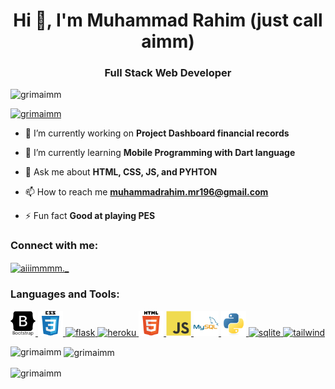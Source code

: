 <h1 align="center">Hi 👋, I'm Muhammad Rahim (just call aimm)</h1>
<h3 align="center">Full Stack Web Developer</h3>

<p align="left"> <img src="https://komarev.com/ghpvc/?username=grimaimm&label=Profile%20views&color=0e75b6&style=flat" alt="grimaimm" /> </p>

<p align="left"> <a href="https://github.com/ryo-ma/github-profile-trophy"><img src="https://github-profile-trophy.vercel.app/?username=grimaimm" alt="grimaimm" /></a> </p>

- 🔭 I’m currently working on **Project Dashboard financial records**

- 🌱 I’m currently learning **Mobile Programming with Dart language**

- 💬 Ask me about **HTML, CSS, JS, and PYHTON**

- 📫 How to reach me **muhammadrahim.mr196@gmail.com**

- ⚡ Fun fact **Good at playing PES**

<h3 align="left">Connect with me:</h3>
<p align="left">
<a href="https://instagram.com/aiiimmmm._" target="blank"><img align="center" src="https://raw.githubusercontent.com/rahuldkjain/github-profile-readme-generator/master/src/images/icons/Social/instagram.svg" alt="aiiimmmm._" height="30" width="40" /></a>
</p>

<h3 align="left">Languages and Tools:</h3>
<p align="left"> <a href="https://getbootstrap.com" target="_blank" rel="noreferrer"> <img src="https://raw.githubusercontent.com/devicons/devicon/master/icons/bootstrap/bootstrap-plain-wordmark.svg" alt="bootstrap" width="40" height="40"/> </a> <a href="https://www.w3schools.com/css/" target="_blank" rel="noreferrer"> <img src="https://raw.githubusercontent.com/devicons/devicon/master/icons/css3/css3-original-wordmark.svg" alt="css3" width="40" height="40"/> </a> <a href="https://flask.palletsprojects.com/" target="_blank" rel="noreferrer"> <img src="https://www.vectorlogo.zone/logos/pocoo_flask/pocoo_flask-icon.svg" alt="flask" width="40" height="40"/> </a> <a href="https://heroku.com" target="_blank" rel="noreferrer"> <img src="https://www.vectorlogo.zone/logos/heroku/heroku-icon.svg" alt="heroku" width="40" height="40"/> </a> <a href="https://www.w3.org/html/" target="_blank" rel="noreferrer"> <img src="https://raw.githubusercontent.com/devicons/devicon/master/icons/html5/html5-original-wordmark.svg" alt="html5" width="40" height="40"/> </a> <a href="https://developer.mozilla.org/en-US/docs/Web/JavaScript" target="_blank" rel="noreferrer"> <img src="https://raw.githubusercontent.com/devicons/devicon/master/icons/javascript/javascript-original.svg" alt="javascript" width="40" height="40"/> </a> <a href="https://www.mysql.com/" target="_blank" rel="noreferrer"> <img src="https://raw.githubusercontent.com/devicons/devicon/master/icons/mysql/mysql-original-wordmark.svg" alt="mysql" width="40" height="40"/> </a> <a href="https://www.python.org" target="_blank" rel="noreferrer"> <img src="https://raw.githubusercontent.com/devicons/devicon/master/icons/python/python-original.svg" alt="python" width="40" height="40"/> </a> <a href="https://www.sqlite.org/" target="_blank" rel="noreferrer"> <img src="https://www.vectorlogo.zone/logos/sqlite/sqlite-icon.svg" alt="sqlite" width="40" height="40"/> </a> <a href="https://tailwindcss.com/" target="_blank" rel="noreferrer"> <img src="https://www.vectorlogo.zone/logos/tailwindcss/tailwindcss-icon.svg" alt="tailwind" width="40" height="40"/> </a> </p>

<p><img align="left" src="https://github-readme-stats.vercel.app/api/top-langs?username=grimaimm&show_icons=true&locale=en&layout=compact" alt="grimaimm" /></p>

<p>&nbsp;<img align="center" src="https://github-readme-stats.vercel.app/api?username=grimaimm&show_icons=true&locale=en" alt="grimaimm" /></p>

<p><img align="center" src="https://github-readme-streak-stats.herokuapp.com/?user=grimaimm&" alt="grimaimm" /></p>

